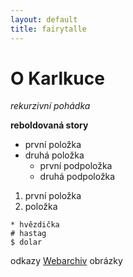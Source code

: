 ```yaml
---
layout: default
title: fairytalle
---
```

# O Karlkuce
*rekurzivní pohádka*

**reboldovaná story**
* první položka
* druhá položka
	* první podpoložka
	* druhá podpoložka
1. první položka
2. položka
```
* hvězdička
# hastag
$ dolar
```
odkazy [Webarchiv](http://webarchiv.cz/cs)
obrázky